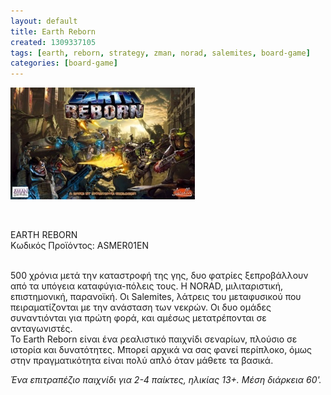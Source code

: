 ```yaml
---
layout: default
title: Earth Reborn
created: 1309337105
tags: [earth, reborn, strategy, zman, norad, salemites, board-game]
categories: [board-game]
---
```

<p class="rtecenter">
	<img alt="" src="/assets/images/EARTH%20REBORN.jpg" style="width: 295px; height: 179px;" /></p>
<p class="rtecenter">
	&nbsp;</p>
<p>
	<span class="text01">EARTH REBORN</span><br />
	&Kappa;&omega;&delta;&iota;&kappa;ό&sigmaf; &Pi;&rho;&omicron;ϊό&nu;&tau;&omicron;&sigmaf;: ASMER01EN<br />
	&nbsp;</p>
<p>
	500 &chi;&rho;ό&nu;&iota;&alpha; &mu;&epsilon;&tau;ά &tau;&eta;&nu; &kappa;&alpha;&tau;&alpha;&sigma;&tau;&rho;&omicron;&phi;ή &tau;&eta;&sigmaf; &gamma;&eta;&sigmaf;, &delta;&upsilon;&omicron; &phi;&alpha;&tau;&rho;ί&epsilon;&sigmaf; &xi;&epsilon;&pi;&rho;&omicron;&beta;ά&lambda;&lambda;&omicron;&upsilon;&nu; &alpha;&pi;ό &tau;&alpha; &upsilon;&pi;ό&gamma;&epsilon;&iota;&alpha; &kappa;&alpha;&tau;&alpha;&phi;ύ&gamma;&iota;&alpha;-&pi;ό&lambda;&epsilon;&iota;&sigmaf; &tau;&omicron;&upsilon;&sigmaf;. &Eta; NORAD, &mu;&iota;&lambda;&iota;&tau;&alpha;&rho;&iota;&sigma;&tau;&iota;&kappa;ή, &epsilon;&pi;&iota;&sigma;&tau;&eta;&mu;&omicron;&nu;&iota;&kappa;ή, &pi;&alpha;&rho;&alpha;&nu;&omicron;ϊ&kappa;ή. &Omicron;&iota; Salemites, &lambda;ά&tau;&rho;&epsilon;&iota;&sigmaf; &tau;&omicron;&upsilon; &mu;&epsilon;&tau;&alpha;&phi;&upsilon;&sigma;&iota;&kappa;&omicron;ύ &pi;&omicron;&upsilon; &pi;&epsilon;&iota;&rho;&alpha;&mu;&alpha;&tau;ί&zeta;&omicron;&nu;&tau;&alpha;&iota; &mu;&epsilon; &tau;&eta;&nu; &alpha;&nu;ά&sigma;&tau;&alpha;&sigma;&eta; &tau;&omega;&nu; &nu;&epsilon;&kappa;&rho;ώ&nu;. &Omicron;&iota; &delta;&upsilon;&omicron; &omicron;&mu;ά&delta;&epsilon;&sigmaf; &sigma;&upsilon;&nu;&alpha;&nu;&tau;&iota;ό&nu;&tau;&alpha;&iota; &gamma;&iota;&alpha; &pi;&rho;ώ&tau;&eta; &phi;&omicron;&rho;ά, &kappa;&alpha;&iota; &alpha;&mu;έ&sigma;&omega;&sigmaf; &mu;&epsilon;&tau;&alpha;&tau;&rho;έ&pi;&omicron;&nu;&tau;&alpha;&iota; &sigma;&epsilon; &alpha;&nu;&tau;&alpha;&gamma;&omega;&nu;&iota;&sigma;&tau;έ&sigmaf;.<br />
	&Tau;&omicron; Earth Reborn &epsilon;ί&nu;&alpha;&iota; έ&nu;&alpha; &rho;&epsilon;&alpha;&lambda;&iota;&sigma;&tau;&iota;&kappa;ό &pi;&alpha;&iota;&chi;&nu;ί&delta;&iota; &sigma;&epsilon;&nu;&alpha;&rho;ί&omega;&nu;, &pi;&lambda;&omicron;ύ&sigma;&iota;&omicron; &sigma;&epsilon; &iota;&sigma;&tau;&omicron;&rho;ί&alpha; &kappa;&alpha;&iota; &delta;&upsilon;&nu;&alpha;&tau;ό&tau;&eta;&tau;&epsilon;&sigmaf;. &Mu;&pi;&omicron;&rho;&epsilon;ί &alpha;&rho;&chi;&iota;&kappa;ά &nu;&alpha; &sigma;&alpha;&sigmaf; &phi;&alpha;&nu;&epsilon;ί &pi;&epsilon;&rho;ί&pi;&lambda;&omicron;&kappa;&omicron;, ό&mu;&omega;&sigmaf; &sigma;&tau;&eta;&nu; &pi;&rho;&alpha;&gamma;&mu;&alpha;&tau;&iota;&kappa;ό&tau;&eta;&tau;&alpha; &epsilon;ί&nu;&alpha;&iota; &pi;&omicron;&lambda;ύ &alpha;&pi;&lambda;ό ό&tau;&alpha;&nu; &mu;ά&theta;&epsilon;&tau;&epsilon; &tau;&alpha; &beta;&alpha;&sigma;&iota;&kappa;ά.</p>
<p>
	<em>Έ&nu;&alpha; &epsilon;&pi;&iota;&tau;&rho;&alpha;&pi;έ&zeta;&iota;&omicron; &pi;&alpha;&iota;&chi;&nu;ί&delta;&iota; &gamma;&iota;&alpha; 2-4 &pi;&alpha;ί&kappa;&tau;&epsilon;&sigmaf;, &eta;&lambda;&iota;&kappa;ί&alpha;&sigmaf; 13+. &Mu;έ&sigma;&eta; &delta;&iota;ά&rho;&kappa;&epsilon;&iota;&alpha; 60&#39;.</em></p>

